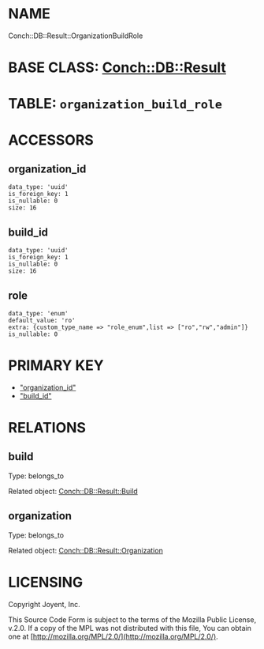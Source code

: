 # NAME

Conch::DB::Result::OrganizationBuildRole

# BASE CLASS: [Conch::DB::Result](../modules/Conch%3A%3ADB%3A%3AResult)

# TABLE: `organization_build_role`

# ACCESSORS

## organization\_id

```
data_type: 'uuid'
is_foreign_key: 1
is_nullable: 0
size: 16
```

## build\_id

```
data_type: 'uuid'
is_foreign_key: 1
is_nullable: 0
size: 16
```

## role

```
data_type: 'enum'
default_value: 'ro'
extra: {custom_type_name => "role_enum",list => ["ro","rw","admin"]}
is_nullable: 0
```

# PRIMARY KEY

- ["organization\_id"](#organization_id)
- ["build\_id"](#build_id)

# RELATIONS

## build

Type: belongs\_to

Related object: [Conch::DB::Result::Build](../modules/Conch%3A%3ADB%3A%3AResult%3A%3ABuild)

## organization

Type: belongs\_to

Related object: [Conch::DB::Result::Organization](../modules/Conch%3A%3ADB%3A%3AResult%3A%3AOrganization)

# LICENSING

Copyright Joyent, Inc.

This Source Code Form is subject to the terms of the Mozilla Public License,
v.2.0. If a copy of the MPL was not distributed with this file, You can obtain
one at [http://mozilla.org/MPL/2.0/](http://mozilla.org/MPL/2.0/).
